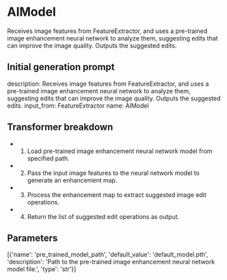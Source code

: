 
# AIModel

Receives image features from FeatureExtractor, and uses a pre-trained image enhancement neural network to analyze them, suggesting edits that can improve the image quality. Outputs the suggested edits.

## Initial generation prompt
description: Receives image features from FeatureExtractor, and uses a pre-trained
  image enhancement neural network to analyze them, suggesting edits that can improve
  the image quality. Outputs the suggested edits.
input_from: FeatureExtractor
name: AIModel


## Transformer breakdown
- 1. Load pre-trained image enhancement neural network model from specified path.
- 2. Pass the input image features to the neural network model to generate an enhancement map.
- 3. Process the enhancement map to extract suggested image edit operations.
- 4. Return the list of suggested edit operations as output.

## Parameters
[{'name': 'pre_trained_model_path', 'default_value': 'default_model.pth', 'description': 'Path to the pre-trained image enhancement neural network model file.', 'type': 'str'}]

        